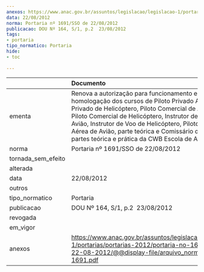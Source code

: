 ```yaml
---
anexos: https://www.anac.gov.br/assuntos/legislacao/legislacao-1/portarias/portarias-2012/portaria-no-1691-sso-de-22-08-2012/@@display-file/arquivo_norma/PA2012-1691.pdf
data: 22/08/2012
norma: Portaria nº 1691/SSO de 22/08/2012
publicacao: DOU Nº 164, S/1, p.2  23/08/2012
tags:
- portaria
tipo_normatico: Portaria
hide: 
- toc 
 
---
```


|                    | Documento                                                                                                                                                                                                                                                                                                                                                                          |
|:-------------------|:-----------------------------------------------------------------------------------------------------------------------------------------------------------------------------------------------------------------------------------------------------------------------------------------------------------------------------------------------------------------------------------|
| ementa             | Renova a autorização para funcionamento e a homologação dos cursos de Piloto Privado Avião, Piloto Privado de Helicóptero, Piloto Comercial de Avião/IFR, Piloto Comercial de Helicóptero, Instrutor de Voo de Avião, Instrutor de Voo de Helicóptero, Piloto de Linha Aérea de Avião, parte teórica e Comissário de Voo, partes teórica e prática da CWB Escola de Aviação Civil. |
| norma              | Portaria nº 1691/SSO de 22/08/2012                                                                                                                                                                                                                                                                                                                                                 |
| tornada_sem_efeito |                                                                                                                                                                                                                                                                                                                                                                                    |
| alterada           |                                                                                                                                                                                                                                                                                                                                                                                    |
| data               | 22/08/2012                                                                                                                                                                                                                                                                                                                                                                         |
| outros             |                                                                                                                                                                                                                                                                                                                                                                                    |
| tipo_normatico     | Portaria                                                                                                                                                                                                                                                                                                                                                                           |
| publicacao         | DOU Nº 164, S/1, p.2  23/08/2012                                                                                                                                                                                                                                                                                                                                                   |
| revogada           |                                                                                                                                                                                                                                                                                                                                                                                    |
| em_vigor           |                                                                                                                                                                                                                                                                                                                                                                                    |
| anexos             | https://www.anac.gov.br/assuntos/legislacao/legislacao-1/portarias/portarias-2012/portaria-no-1691-sso-de-22-08-2012/@@display-file/arquivo_norma/PA2012-1691.pdf                                                                                                                                                                                                                  |